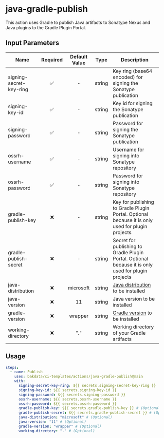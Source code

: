 # java-gradle-publish

This action uses Gradle to publish Java artifacts to Sonatype Nexus and Java plugins to the Gradle Plugin Portal.

## Input Parameters

| Name                    | Required | Default Value |  Type  | Description                                                                                                   |
| ----------------------- | :------: | :-----------: | :----: | ------------------------------------------------------------------------------------------------------------- |
| signing-secret-key-ring |    ✅    |       -       | string | Key ring (base64 encoded) for signing the Sonatype publication                                                |
| signing-key-id          |    ✅    |       -       | string | Key id for signing the Sonatype publication                                                                   |
| signing-password        |    ✅    |       -       | string | Password for signing the Sonatype publication                                                                 |
| ossrh-username          |    ✅    |       -       | string | Username for signing into Sonatype repository                                                                 |
| ossrh-password          |    ✅    |       -       | string | Password for signing into Sonatype repository                                                                 |
| gradle-publish-key      |    ❌    |       -       | string | Key for publishing to Gradle Plugin Portal. Optional because it is only used for plugin projects              |
| gradle-publish-secret   |    ❌    |       -       | string | Secret for publishing to Gradle Plugin Portal. Optional because it is only used for plugin projects           |
| java-distribution       |    ❌    |   microsoft   | string | [Java distribution](https://github.com/actions/setup-java#supported-distributions) to be installed            |
| java-version            |    ❌    |      11       | string | Java version to be installed                                                                                  |
| gradle-version          |    ❌    |    wrapper    | string | [Gradle version](https://github.com/gradle/gradle-build-action#use-a-specific-gradle-version) to be installed |
| working-directory       |    ❌    |      "."      | string | Working directory of your Gradle artifacts                                                                    |

## Usage

```yaml
steps:
  - name: Publish
    uses: bakdata/ci-templates/actions/java-gradle-publish@main
    with:
      signing-secret-key-ring: ${{ secrets.signing-secret-key-ring }}
      signing-key-id: ${{ secrets.signing-key-id }}
      signing-password: ${{ secrets.signing-password }}
      ossrh-username: ${{ secrets.ossrh-username }}
      ossrh-password: ${{ secrets.ossrh-password }}
      gradle-publish-key: ${{ secrets.gradle-publish-key }} # (Optional)
      gradle-publish-secret: ${{ secrets.gradle-publish-secret }} # (Optional)
      java-distribution: "microsoft" # (Optional)
      java-version: "11" # (Optional)
      gradle-version: "wrapper" # (Optional)
      working-directory: "." # (Optional)
```
